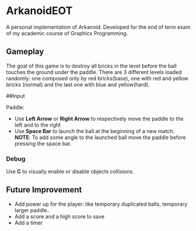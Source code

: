 # ArkanoidEOT
A personal implementation of Arkanoid. Developed for the end of term exam of my academic course of Graphics Programming.

## Gameplay

The goal of this game is to destroy all bricks in the level before the ball touches the ground
under the paddle.
There are 3 different levels loaded randomly: one composed only by red bricks(base), one with red and yellow
bricks (normal) and the last one with blue and yellow(hard).

##Input

Paddle:

* Use **Left Arrow** or **Right Arrow** to respectively move the paddle to the left and to the right
* Use **Space Bar** to launch the ball at the beginning of a new match.
**NOTE**: To add some angle to the launched ball move the paddle before pressing the space bar.
  
### Debug
Use **C** to visually enable or disable objects collisions.

## Future Improvement

* Add power up for the player: like temporary duplicated balls, temporary larger paddle..
* Add a score and a high score to save
* Add a timer